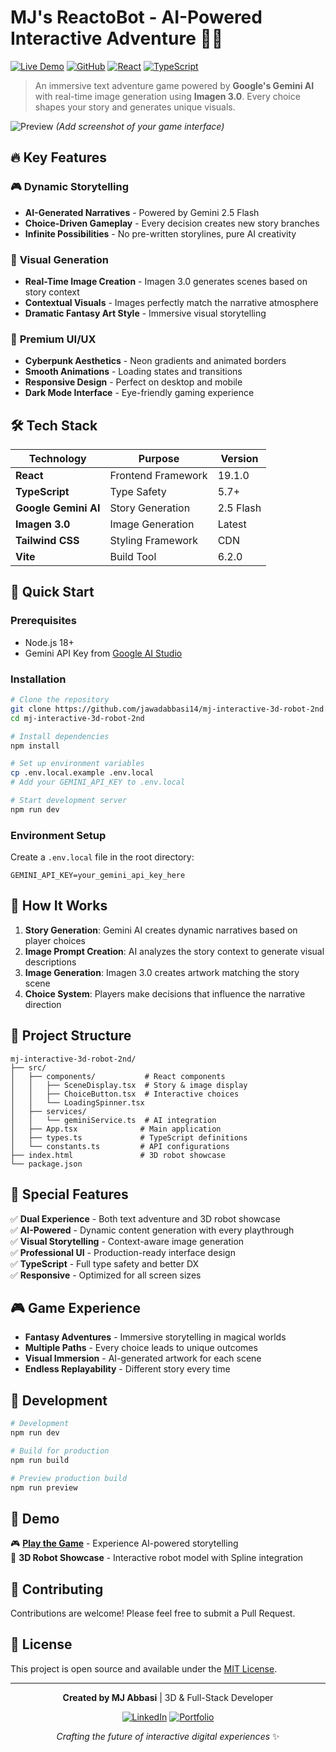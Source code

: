 # MJ's ReactoBot - AI-Powered Interactive Adventure 🤖✨

[![Live Demo](https://img.shields.io/badge/DEMO-LIVE-brightgreen?style=for-the-badge)](https://jawadabbasi14.github.io/mj-spline-3d-robot/)
[![GitHub](https://img.shields.io/badge/VIEW_CODE-GITHUB-black?style=for-the-badge&logo=github)](https://github.com/jawadabbasi14/mj-interactive-3d-robot-2nd)
[![React](https://img.shields.io/badge/React-18+-blue?style=for-the-badge&logo=react)](https://reactjs.org/)
[![TypeScript](https://img.shields.io/badge/TypeScript-5.7+-blue?style=for-the-badge&logo=typescript)](https://www.typescriptlang.org/)

> An immersive text adventure game powered by **Google's Gemini AI** with real-time image generation using **Imagen 3.0**. Every choice shapes your story and generates unique visuals.

![Preview](https://i.imgur.com/your-screenshot-url.jpg) *(Add screenshot of your game interface)*

## 🔥 Key Features

### 🎮 **Dynamic Storytelling**
- **AI-Generated Narratives** - Powered by Gemini 2.5 Flash
- **Choice-Driven Gameplay** - Every decision creates new story branches
- **Infinite Possibilities** - No pre-written storylines, pure AI creativity

### 🎨 **Visual Generation**
- **Real-Time Image Creation** - Imagen 3.0 generates scenes based on story context
- **Contextual Visuals** - Images perfectly match the narrative atmosphere
- **Dramatic Fantasy Art Style** - Immersive visual storytelling

### 💫 **Premium UI/UX**
- **Cyberpunk Aesthetics** - Neon gradients and animated borders
- **Smooth Animations** - Loading states and transitions
- **Responsive Design** - Perfect on desktop and mobile
- **Dark Mode Interface** - Eye-friendly gaming experience

## 🛠️ Tech Stack

| Technology | Purpose | Version |
|------------|---------|---------|
| **React** | Frontend Framework | 19.1.0 |
| **TypeScript** | Type Safety | 5.7+ |
| **Google Gemini AI** | Story Generation | 2.5 Flash |
| **Imagen 3.0** | Image Generation | Latest |
| **Tailwind CSS** | Styling Framework | CDN |
| **Vite** | Build Tool | 6.2.0 |

## 🚀 Quick Start

### **Prerequisites**
- Node.js 18+
- Gemini API Key from [Google AI Studio](https://aistudio.google.com/)

### **Installation**
```bash
# Clone the repository
git clone https://github.com/jawadabbasi14/mj-interactive-3d-robot-2nd.git
cd mj-interactive-3d-robot-2nd

# Install dependencies
npm install

# Set up environment variables
cp .env.local.example .env.local
# Add your GEMINI_API_KEY to .env.local

# Start development server
npm run dev
```

### **Environment Setup**
Create a `.env.local` file in the root directory:
```env
GEMINI_API_KEY=your_gemini_api_key_here
```

## 🎯 How It Works

1. **Story Generation**: Gemini AI creates dynamic narratives based on player choices
2. **Image Prompt Creation**: AI analyzes the story context to generate visual descriptions
3. **Image Generation**: Imagen 3.0 creates artwork matching the story scene
4. **Choice System**: Players make decisions that influence the narrative direction

## 📁 Project Structure

```
mj-interactive-3d-robot-2nd/
├── src/
│   ├── components/           # React components
│   │   ├── SceneDisplay.tsx  # Story & image display
│   │   ├── ChoiceButton.tsx  # Interactive choices
│   │   └── LoadingSpinner.tsx
│   ├── services/
│   │   └── geminiService.ts  # AI integration
│   ├── App.tsx              # Main application
│   ├── types.ts             # TypeScript definitions
│   └── constants.ts         # API configurations
├── index.html               # 3D robot showcase
└── package.json
```

## 🌟 Special Features

✅ **Dual Experience** - Both text adventure and 3D robot showcase  
✅ **AI-Powered** - Dynamic content generation with every playthrough  
✅ **Visual Storytelling** - Context-aware image generation  
✅ **Professional UI** - Production-ready interface design  
✅ **TypeScript** - Full type safety and better DX  
✅ **Responsive** - Optimized for all screen sizes  

## 🎮 Game Experience

- **Fantasy Adventures** - Immersive storytelling in magical worlds
- **Multiple Paths** - Every choice leads to unique outcomes  
- **Visual Immersion** - AI-generated artwork for each scene
- **Endless Replayability** - Different story every time

## 🔧 Development

```bash
# Development
npm run dev

# Build for production
npm run build

# Preview production build
npm run preview
```

## 📱 Demo

🎮 **[Play the Game](https://jawadabbasi14.github.io/mj-spline-3d-robot/)** - Experience AI-powered storytelling  
🤖 **3D Robot Showcase** - Interactive robot model with Spline integration

## 🤝 Contributing

Contributions are welcome! Please feel free to submit a Pull Request.

## 📄 License

This project is open source and available under the [MIT License](LICENSE).

---

<div align="center">

**Created by MJ Abbasi** | 3D & Full-Stack Developer

[![LinkedIn](https://img.shields.io/badge/LinkedIn-Connect-blue?style=for-the-badge&logo=linkedin)](https://www.linkedin.com/in/mjabbasi-dev)
[![Portfolio](https://img.shields.io/badge/Portfolio-Visit-purple?style=for-the-badge&logo=github)](https://github.com/jawadabbasi14)

*Crafting the future of interactive digital experiences* ✨

</div>
